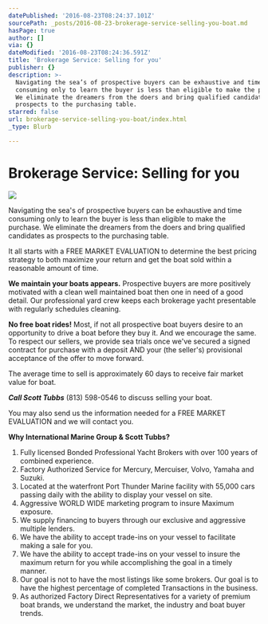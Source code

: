 ```yaml
---
datePublished: '2016-08-23T08:24:37.101Z'
sourcePath: _posts/2016-08-23-brokerage-service-selling-you-boat.md
hasPage: true
author: []
via: {}
dateModified: '2016-08-23T08:24:36.591Z'
title: 'Brokerage Service: Selling for you'
publisher: {}
description: >-
  Navigating the sea’s of prospective buyers can be exhaustive and time
  consuming only to learn the buyer is less than eligible to make the purchase.
  We eliminate the dreamers from the doers and bring qualified candidates as
  prospects to the purchasing table.
starred: false
url: brokerage-service-selling-you-boat/index.html
_type: Blurb

---
```

# Brokerage Service: Selling for you
![](https://s3-us-west-2.amazonaws.com/the-grid-img/p/0afb29fcb3f348f26fbe119879c0847508385283.png)

Navigating the sea's of prospective buyers can be exhaustive and time consuming only to learn the buyer is less than eligible to make the purchase. We eliminate the dreamers from the doers and bring qualified candidates as prospects to the purchasing table.

It all starts with a FREE MARKET EVALUATION to determine the best pricing strategy to both maximize your return and get the boat sold within a reasonable amount of time.

**We maintain your boats appears.** Prospective buyers are more positively motivated with a clean well maintained boat then one in need of a good detail. Our professional yard crew keeps each brokerage yacht presentable with regularly schedules cleaning.

**No free boat rides!** Most, if not all prospective boat buyers desire to an opportunity to drive a boat before they buy it. And we encourage the same. To respect our sellers, we provide sea trials once we've secured a signed contract for purchase with a deposit AND your (the seller's) provisional acceptance of the offer to move forward.

The average time to sell is approximately 60 days to receive fair market value for boat.

_**Call Scott Tubbs**_ (813) 598-0546 to discuss selling your boat.

You may also send us the information needed for a FREE MARKET EVALUATION and we will contact you.

**Why International Marine Group & Scott Tubbs?**

1. Fully licensed Bonded Professional Yacht Brokers with over 100 years of combined experience.
2. Factory Authorized Service for Mercury, Mercuiser, Volvo, Yamaha and Suzuki.
3. Located at the waterfront Port Thunder Marine facility with 55,000 cars passing daily with the ability to display your vessel on site.
4. Aggressive WORLD WIDE marketing program to insure Maximum exposure.
5. We supply financing to buyers through our exclusive and aggressive multiple lenders.
6. We have the ability to accept trade-ins on your vessel to facilitate making a sale for you.
7. We have the ability to accept trade-ins on your vessel to insure the maximum return for you while accomplishing the goal in a timely manner.
8. Our goal is not to have the most listings like some brokers. Our goal is to have the highest percentage of completed Transactions in the business.
9. As authorized Factory Direct Representatives for a variety of premium boat brands, we understand the market, the industry and boat buyer trends.